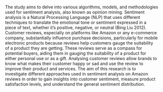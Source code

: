 The study aims to delve into various algorithms, models, and methodologies used for sentiment analysis, also known as opinion mining. Sentiment analysis is a Natural Processing Language (NLP) that uses different techniques to translate the emotional tone or sentiment expressed in a piece of text, whether it’s positive, negative, or neutral (Bing Liu 2012).  Customer reviews, especially on platforms like Amazon or any e-commerce company, substantially influence purchase decisions, particularly for mobile electronic products because reviews help customers gauge the suitability of a product they are getting. These reviews serve as a compass for potential buyers, aiding them in gauging the suitability of a product for either personal use or as a gift. Analysing customer reviews allow brands to know what makes their customer happy or sad and use the review to improve their product and services. The aim of this research is to investigate different approaches used in sentiment analysis on Amazon reviews in order to gain insights into customer sentiment, measure product satisfaction levels, and understand the general sentiment distribution.
